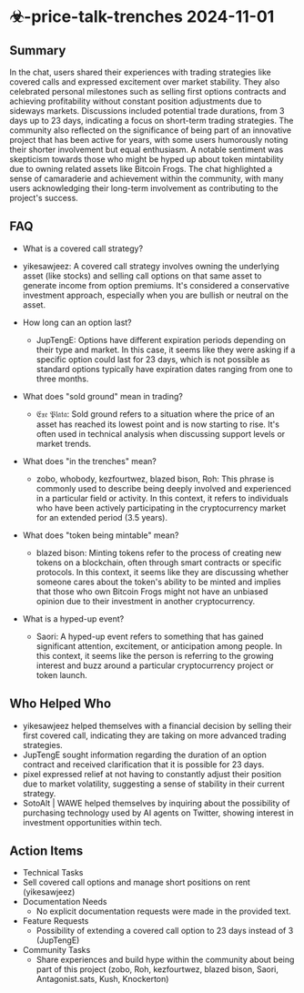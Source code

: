 # ☣-price-talk-trenches 2024-11-01

## Summary

In the chat, users shared their experiences with trading strategies like covered calls and expressed excitement over
market stability. They also celebrated personal milestones such as selling first options contracts and achieving
profitability without constant position adjustments due to sideways markets. Discussions included potential trade
durations, from 3 days up to 23 days, indicating a focus on short-term trading strategies. The community also reflected
on the significance of being part of an innovative project that has been active for years, with some users humorously
noting their shorter involvement but equal enthusiasm. A notable sentiment was skepticism towards those who might be
hyped up about token mintability due to owning related assets like Bitcoin Frogs. The chat highlighted a sense of
camaraderie and achievement within the community, with many users acknowledging their long-term involvement as
contributing to the project's success.

## FAQ

- What is a covered call strategy?
- yikesawjeez: A covered call strategy involves owning the underlying asset (like stocks) and selling call options on
  that same asset to generate income from option premiums. It's considered a conservative investment approach,
  especially when you are bullish or neutral on the asset.

- How long can an option last?

    - JupTengE: Options have different expiration periods depending on their type and market. In this case, it seems
      like they were asking if a specific option could last for 23 days, which is not possible as standard options
      typically have expiration dates ranging from one to three months.

- What does "sold ground" mean in trading?

    - 𝔈𝔵𝔢 𝔓𝔩𝔞𝔱𝔞: Sold ground refers to a situation where the price of an asset has reached its lowest point and is now
      starting to rise. It's often used in technical analysis when discussing support levels or market trends.

- What does "in the trenches" mean?

    - zobo, whobody, kezfourtwez, blazed bison, Roh: This phrase is commonly used to describe being deeply involved and
      experienced in a particular field or activity. In this context, it refers to individuals who have been actively
      participating in the cryptocurrency market for an extended period (3.5 years).

- What does "token being mintable" mean?

    - blazed bison: Minting tokens refer to the process of creating new tokens on a blockchain, often through smart
      contracts or specific protocols. In this context, it seems like they are discussing whether someone cares about
      the token's ability to be minted and implies that those who own Bitcoin Frogs might not have an unbiased opinion
      due to their investment in another cryptocurrency.

- What is a hyped-up event?
    - Saori: A hyped-up event refers to something that has gained significant attention, excitement, or anticipation
      among people. In this context, it seems like the person is referring to the growing interest and buzz around a
      particular cryptocurrency project or token launch.

## Who Helped Who

- yikesawjeez helped themselves with a financial decision by selling their first covered call, indicating they are
  taking on more advanced trading strategies.
- JupTengE sought information regarding the duration of an option contract and received clarification that it is possible for 23 days.
- pixel expressed relief at not having to constantly adjust their position due to market volatility, suggesting a sense of stability in their current strategy.
- SotoAlt | WAWE helped themselves by inquiring about the possibility of purchasing technology used by AI agents on Twitter, showing interest in investment opportunities within tech.

## Action Items

- Technical Tasks
- Sell covered call options and manage short positions on rent (yikesawjeez)
- Documentation Needs
    - No explicit documentation requests were made in the provided text.
- Feature Requests
    - Possibility of extending a covered call option to 23 days instead of 3 (JupTengE)
- Community Tasks
    - Share experiences and build hype within the community about being part of this project (zobo, Roh, kezfourtwez,
      blazed bison, Saori, Antagonist.sats, Kush, Knockerton)
